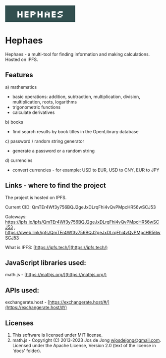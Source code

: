 ![](https://raw.githubusercontent.com/heEXDe/hephaes/main/img/logo.png)

# Hephaes
Hephaes - a multi-tool for finding information and making calculations. Hosted on IPFS.

## Features

a) mathematics
- basic operations: addition, subtraction, multiplication, division, multiplication, roots, logarithms
- trigonometric functions
- calculate derivatives

b) books
- find search results by book titles in the OpenLibrary database

c) password / random string generator
- generate a password or a random string

d) currencies
- convert currencies - for example: USD to EUR, USD to CNY, EUR to JPY

## Links - where to find the project

The project is hosted on IPFS.

Current CID: QmTEr4Wf3y756BQJ2geJxDLrqFhi4vQvPMpcHR56wSCJ53

Gateways: https://ipfs.io/ipfs/QmTEr4Wf3y756BQJ2geJxDLrqFhi4vQvPMpcHR56wSCJ53 , https://dweb.link/ipfs/QmTEr4Wf3y756BQJ2geJxDLrqFhi4vQvPMpcHR56wSCJ53

What is IPFS: [https://ipfs.tech/](https://ipfs.tech/)

## JavaScript libraries used:
math.js - [https://mathjs.org/](https://mathjs.org/)

## APIs used:
exchangerate.host - [https://exchangerate.host/#/](https://exchangerate.host/#/)

## Licenses
1. This software is licensed under MIT license.
2. math.js - Copyright (C) 2013-2023 Jos de Jong wjosdejong@gmail.com.
Licensed under the Apache License, Version 2.0 (text of the license in 'docs' folder).